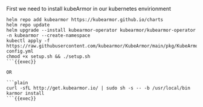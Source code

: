 First we need to install kubeArmor in our kubernetes envirionment

```
helm repo add kubearmor https://kubearmor.github.io/charts
helm repo update 
helm upgrade --install kubearmor-operator kubearmor/kubearmor-operator -n kubearmor --create-namespace
kubectl apply -f https://raw.githubusercontent.com/kubearmor/KubeArmor/main/pkg/KubeArmorOperator/config/samples/sample-config.yml
chmod +x setup.sh && ./setup.sh
```{{exec}}

OR

```plain
curl -sfL http://get.kubearmor.io/ | sudo sh -s -- -b /usr/local/bin
karmor install
```{{exec}}



